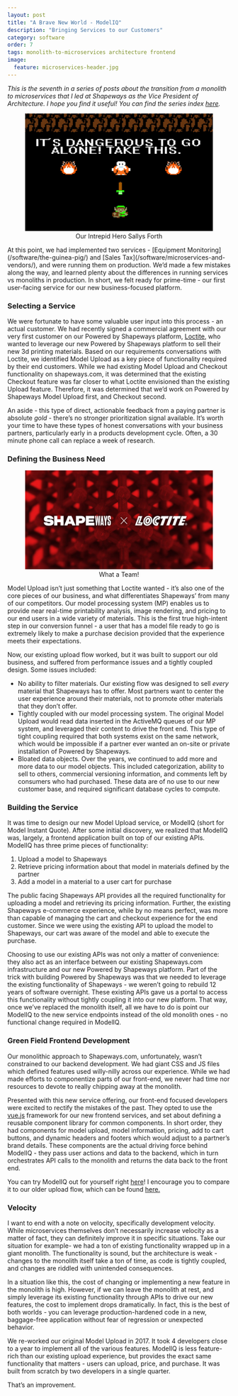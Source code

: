 ```yaml
---
layout: post
title: "A Brave New World - ModelIQ"
description: "Bringing Services to our Customers"
category: software
order: 7
tags: monolith-to-microservices architecture frontend
image:
  feature: microservices-header.jpg
---
```


<div style="font-size: 6;"><i>This is the seventh in a series of posts about the transition from a monolith to microservices that I led at Shapeways as the Vice President of Architecture. I hope you find it useful!  You can find the series index <a href="/monolith-to-microservices">here</a>.</i></div>
<figure>
  <center>
      <img src="/assets/img/model-iq/danger.jpeg" />
      <figcaption>Our Intrepid Hero Sallys Forth</figcaption>
  </center>
</figure>
At this point, we had implemented two services - [Equipment Monitoring](/software/the-guinea-pig/) and [Sales Tax](/software/microservices-and-vendors/), and were running them on production.  We’d made a few mistakes along the way, and learned plenty about the differences in running services vs monoliths in production. In short, we felt ready for prime-time - our first user-facing service for our new business-focused platform.

### Selecting a Service
We were fortunate to have some valuable user input into this process - an actual customer.  We had recently signed a commercial agreement with our very first customer on our Powered by Shapeways platform, [Loctite](https://loctite.shapeways.com/), who wanted to leverage our new Powered by Shapeways platform to sell their new 3d printing materials.  Based on our requirements conversations with Loctite, we identified Model Upload as a key piece of functionality required by their end customers.  While we had existing Model Upload and Checkout functionality on shapeways.com, it was determined that the existing Checkout feature was far closer to what Loctite envisioned than the existing Upload feature.  Therefore, it was determined that we’d work on Powered by Shapeways Model Upload first, and Checkout second. 

An aside - this type of direct, actionable feedback from a paying partner is absolute *gold* - there’s no stronger prioritization signal available.  It’s worth your time to have these types of honest conversations with your business partners, particularly early in a products development cycle.  Often, a 30 minute phone call can replace a week of research.

### Defining the Business Need
<figure>
  <center>
      <img src="/assets/img/model-iq/sw-loctite.jpg" />
      <figcaption>What a Team!</figcaption>
  </center>
</figure>
Model Upload isn’t just something that Loctite wanted - it’s also one of the core pieces of our business, and what differentiates Shapeways’ from many of our competitors.  Our model processing system (MP) enables us to provide near real-time printability analysis, image rendering, and pricing to our end users in a wide variety of materials.  This is the first true high-intent step in our conversion funnel - a user that has a model file ready to go is extremely likely to make a purchase decision provided that the experience meets their expectations.  

Now, our existing upload flow worked, but it was built to support our old business, and suffered from performance issues and a tightly coupled design.  Some issues included:
 * No ability to filter materials.  Our existing flow was designed to sell _every_ material that  Shapeways has to offer.  Most partners want to center the user experience around their materials, not to promote other materials that they don’t offer.
* Tightly coupled with our model processing system.  The original Model Upload would read data inserted in the ActiveMQ queues of our MP system, and leveraged their content to drive the front end.  This type of tight coupling required that both systems exist on the same network, which would be impossible if a partner ever wanted an on-site or private installation of Powered by Shapeways.
* Bloated data objects.  Over the years, we continued to add more and more data to our model objects.  This included categorization, ability to sell to others, commercial versioning information, and comments left by consumers who had purchased.  These data are of no use to our new customer base, and required significant database cycles to compute. 

### Building the Service
It was time to design our new Model Upload service, or ModelIQ (short for Model Instant Quote).  After some initial discovery, we realized that ModelIQ was, largely, a frontend application built on top of our existing APIs.  ModelIQ has three prime pieces of functionality: 

1. Upload a model to Shapeways
1. Retrieve pricing information about that model in materials defined by the partner
1. Add a model in a material to a user cart for purchase

The public facing Shapeways API provides all the required functionality for uploading a model and retrieving its pricing information.  Further, the existing Shapeways e-commerce experience, while by no means perfect, was more than capable of managing the cart and checkout experience for the end customer. Since we were using the existing API to upload the model to Shapeways, our cart was aware of the model and able to execute the purchase.  

Choosing to use our existing APIs was not only a matter of convenience: they also act as an interface between our existing Shapeways.com infrastructure and our new Powered by Shapeways platform.  Part of the trick with building Powered by Shapeways was that we needed to leverage the existing functionality of Shapeways - we weren’t going to rebuild 12 years of software overnight.  These existing APIs gave us a portal to access this functionality without tightly coupling it into our new platform.  That way, once we’ve replaced the monolith itself, all we have to do is point our ModelIQ to the new service endpoints instead of the old monolith ones - no functional change required in ModelIQ.

### Green Field Frontend Development
Our monolithic approach to Shapeways.com, unfortunately, wasn’t constrained to our backend development.  We had giant CSS and JS files which defined features used willy-nilly across our experience.  While we had made efforts to componentize parts of our front-end, we never had time nor resources to devote to really chipping away at the monolith.

Presented with this new service offering, our front-end focused developers were excited to rectify the mistakes of the past.  They opted to use the [vue.js](https://vuejs.org/) framework for our new frontend services, and set about defining a reusable component library for common components.  In short order, they had components for model upload, model information, pricing, add to cart buttons, and dynamic headers and footers which would adjust to a partner’s brand details.  These components are the actual driving force behind ModelIQ - they pass user actions and data to the backend, which in turn orchestrates API calls to the monolith and returns the data back to the front end.  

You can try ModelIQ out for yourself right [here](https://powered-by.shapeways.com/loctite/model-iq)!  I encourage you to compare it to our older upload flow, which can be found [here.](https://www.shapeways.com/model/material-configurator/upload) 

### Velocity
I want to end with a note on velocity, specifically development velocity.  While microservices themselves don’t necessarily increase velocity as a matter of fact, they can definitely improve it in specific situations.  Take our situation for example- we had a ton of existing functionality wrapped up in a giant monolith.  The functionality is sound, but the architecture is weak - changes to the monolith itself take a ton of time, as code is tightly coupled, and changes are riddled with unintended consequences.  

In a situation like this, the cost of changing or implementing a new feature in the monolith is high.  However, if we can leave the monolith at rest, and simply leverage its existing functionality through APIs to drive our new features, the cost to implement drops dramatically.  In fact, this is the best of both worlds - you can leverage production-hardened code in a new, baggage-free application without fear of regression or unexpected behavior.

We re-worked our original Model Upload in 2017.  It took 4 developers close to a year to implement all of the various features.  ModelIQ is less feature-rich than our existing upload experience, but provides the exact same functionality that matters - users can upload, price, and purchase.  It was built from scratch by two developers in a single quarter.

That’s an improvement.
